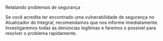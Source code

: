 Relatando problemas de segurança

Se você acredita ter encontrado uma vulnerabilidade de segurança no Atualizador do Integral, recomendamos que nos informe imediatamente. Investigaremos todas as denúncias legítimas e faremos o possível para resolver o problema rapidamente.

